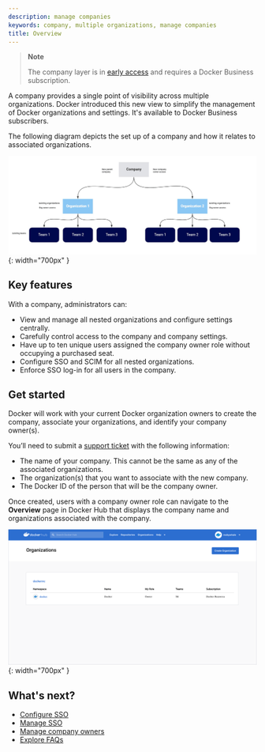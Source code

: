 ```yaml
---
description: manage companies
keywords: company, multiple organizations, manage companies
title: Overview
---
```


> **Note**
>
> The company layer is in [early access](../release-lifecycle.md#early-access-ea)
> and requires a Docker Business subscription.

A company provides a single point of visibility across multiple organizations. Docker introduced this new view to simplify the management of Docker organizations and settings. It's available to Docker Business subscribers. 

The following diagram depicts the set up of a company and how it relates to associated organizations. 

![company-process](images/company-process-diagram.png){: width="700px" }

## Key features

With a company, administrators can:

- View and manage all nested organizations and configure settings centrally. 
- Carefully control access to the company and company settings. 
- Have up to ten unique users assigned the company owner role without occupying a purchased seat.
- Configure SSO and SCIM for all nested organizations.
- Enforce SSO log-in for all users in the company.

## Get started

Docker will work with your current Docker organization owners to create the company, associate your organizations, and identify your company owner(s). 

You’ll need to submit a [support ticket](https://hub.docker.com/support/contact/) with the following information:

- The name of your company. This cannot be the same as any of the associated organizations. 
- The organization(s) that you want to associate with the new company.
- The Docker ID of the person that will be the company owner.

Once created, users with a company owner role can navigate to the **Overview** page in Docker Hub that displays the company name and organizations associated with the company.

![org-page](images/org-page.png){: width="700px" }

## What's next?

- [Configure SSO](../single-sign-on/configure/index.md)
- [Manage SSO](../single-sign-on/manage/index.md)
- [Manage company owners](company-owner.md)
- [Explore FAQs](company-faqs.md)
